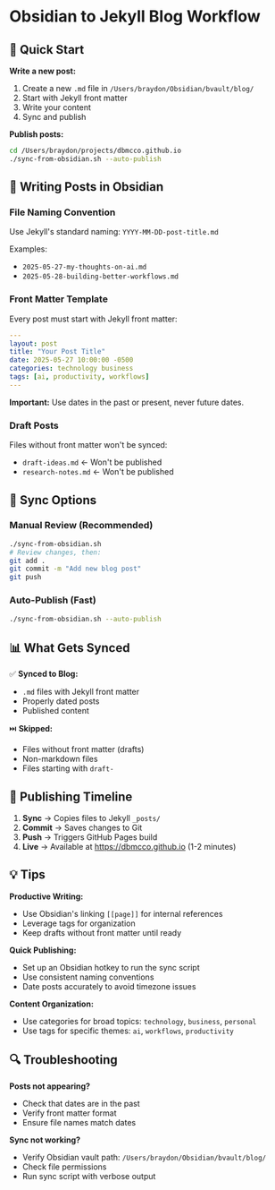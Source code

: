 # Obsidian to Jekyll Blog Workflow

## 🎯 Quick Start

**Write a new post:**
1. Create a new `.md` file in `/Users/braydon/Obsidian/bvault/blog/`
2. Start with Jekyll front matter
3. Write your content
4. Sync and publish

**Publish posts:**
```bash
cd /Users/braydon/projects/dbmcco.github.io
./sync-from-obsidian.sh --auto-publish
```

## 📝 Writing Posts in Obsidian

### File Naming Convention
Use Jekyll's standard naming: `YYYY-MM-DD-post-title.md`

Examples:
- `2025-05-27-my-thoughts-on-ai.md`
- `2025-05-28-building-better-workflows.md`

### Front Matter Template
Every post must start with Jekyll front matter:

```yaml
---
layout: post
title: "Your Post Title"
date: 2025-05-27 10:00:00 -0500
categories: technology business
tags: [ai, productivity, workflows]
---
```

**Important:** Use dates in the past or present, never future dates.

### Draft Posts
Files without front matter won't be synced:
- `draft-ideas.md` ← Won't be published
- `research-notes.md` ← Won't be published

## 🔄 Sync Options

### Manual Review (Recommended)
```bash
./sync-from-obsidian.sh
# Review changes, then:
git add .
git commit -m "Add new blog post"
git push
```

### Auto-Publish (Fast)
```bash
./sync-from-obsidian.sh --auto-publish
```

## 📊 What Gets Synced

✅ **Synced to Blog:**
- `.md` files with Jekyll front matter
- Properly dated posts
- Published content

⏭️ **Skipped:**
- Files without front matter (drafts)
- Non-markdown files
- Files starting with `draft-`

## 🚀 Publishing Timeline

1. **Sync** → Copies files to Jekyll `_posts/`
2. **Commit** → Saves changes to Git
3. **Push** → Triggers GitHub Pages build
4. **Live** → Available at https://dbmcco.github.io (1-2 minutes)

## 💡 Tips

**Productive Writing:**
- Use Obsidian's linking `[[page]]` for internal references
- Leverage tags for organization
- Keep drafts without front matter until ready

**Quick Publishing:**
- Set up an Obsidian hotkey to run the sync script
- Use consistent naming conventions
- Date posts accurately to avoid timezone issues

**Content Organization:**
- Use categories for broad topics: `technology`, `business`, `personal`
- Use tags for specific themes: `ai`, `workflows`, `productivity`

## 🔍 Troubleshooting

**Posts not appearing?**
- Check that dates are in the past
- Verify front matter format
- Ensure file names match dates

**Sync not working?**
- Verify Obsidian vault path: `/Users/braydon/Obsidian/bvault/blog/`
- Check file permissions
- Run sync script with verbose output